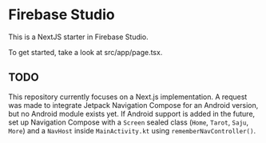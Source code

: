 # Firebase Studio

This is a NextJS starter in Firebase Studio.

To get started, take a look at src/app/page.tsx.

## TODO

This repository currently focuses on a Next.js implementation. A request was
made to integrate Jetpack Navigation Compose for an Android version, but no
Android module exists yet. If Android support is added in the future, set up
Navigation Compose with a `Screen` sealed class (`Home`, `Tarot`, `Saju`,
`More`) and a `NavHost` inside `MainActivity.kt` using
`rememberNavController()`.

